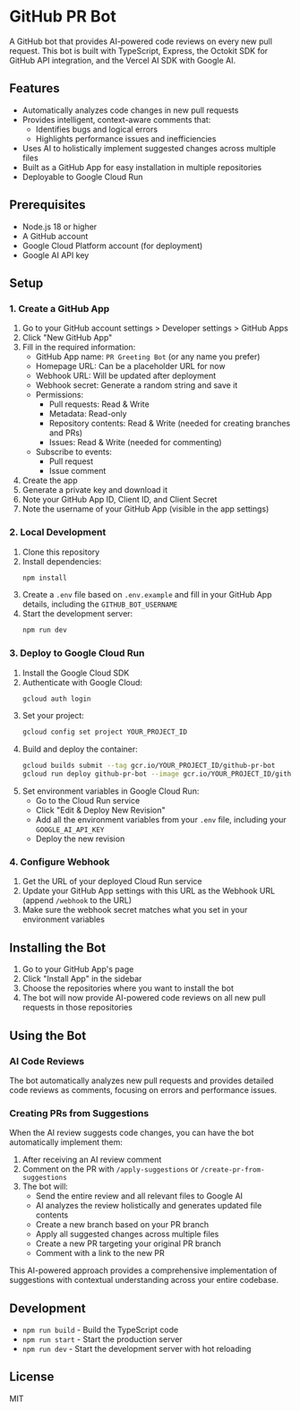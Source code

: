 # GitHub PR Bot

A GitHub bot that provides AI-powered code reviews on every new pull request. This bot is built with TypeScript, Express, the Octokit SDK for GitHub API integration, and the Vercel AI SDK with Google AI.

## Features

- Automatically analyzes code changes in new pull requests
- Provides intelligent, context-aware comments that:
  - Identifies bugs and logical errors
  - Highlights performance issues and inefficiencies
- Uses AI to holistically implement suggested changes across multiple files
- Built as a GitHub App for easy installation in multiple repositories
- Deployable to Google Cloud Run

## Prerequisites

- Node.js 18 or higher
- A GitHub account
- Google Cloud Platform account (for deployment)
- Google AI API key

## Setup

### 1. Create a GitHub App

1. Go to your GitHub account settings > Developer settings > GitHub Apps
2. Click "New GitHub App"
3. Fill in the required information:
   - GitHub App name: `PR Greeting Bot` (or any name you prefer)
   - Homepage URL: Can be a placeholder URL for now
   - Webhook URL: Will be updated after deployment
   - Webhook secret: Generate a random string and save it
   - Permissions:
     - Pull requests: Read & Write
     - Metadata: Read-only
     - Repository contents: Read & Write (needed for creating branches and PRs)
     - Issues: Read & Write (needed for commenting)
   - Subscribe to events:
     - Pull request
     - Issue comment
4. Create the app
5. Generate a private key and download it
6. Note your GitHub App ID, Client ID, and Client Secret
7. Note the username of your GitHub App (visible in the app settings)

### 2. Local Development

1. Clone this repository
2. Install dependencies:
   ```bash
   npm install
   ```
3. Create a `.env` file based on `.env.example` and fill in your GitHub App details, including the `GITHUB_BOT_USERNAME`
4. Start the development server:
   ```bash
   npm run dev
   ```

### 3. Deploy to Google Cloud Run

1. Install the Google Cloud SDK
2. Authenticate with Google Cloud:
   ```bash
   gcloud auth login
   ```
3. Set your project:
   ```bash
   gcloud config set project YOUR_PROJECT_ID
   ```
4. Build and deploy the container:
   ```bash
   gcloud builds submit --tag gcr.io/YOUR_PROJECT_ID/github-pr-bot
   gcloud run deploy github-pr-bot --image gcr.io/YOUR_PROJECT_ID/github-pr-bot --platform managed
   ```
5. Set environment variables in Google Cloud Run:
   - Go to the Cloud Run service
   - Click "Edit & Deploy New Revision"
   - Add all the environment variables from your `.env` file, including your `GOOGLE_AI_API_KEY`
   - Deploy the new revision

### 4. Configure Webhook

1. Get the URL of your deployed Cloud Run service
2. Update your GitHub App settings with this URL as the Webhook URL (append `/webhook` to the URL)
3. Make sure the webhook secret matches what you set in your environment variables

## Installing the Bot

1. Go to your GitHub App's page
2. Click "Install App" in the sidebar
3. Choose the repositories where you want to install the bot
4. The bot will now provide AI-powered code reviews on all new pull requests in those repositories

## Using the Bot

### AI Code Reviews

The bot automatically analyzes new pull requests and provides detailed code reviews as comments, focusing on errors and performance issues.

### Creating PRs from Suggestions

When the AI review suggests code changes, you can have the bot automatically implement them:

1. After receiving an AI review comment
2. Comment on the PR with `/apply-suggestions` or `/create-pr-from-suggestions`
3. The bot will:
   - Send the entire review and all relevant files to Google AI
   - AI analyzes the review holistically and generates updated file contents
   - Create a new branch based on your PR branch
   - Apply all suggested changes across multiple files
   - Create a new PR targeting your original PR branch
   - Comment with a link to the new PR

This AI-powered approach provides a comprehensive implementation of suggestions with contextual understanding across your entire codebase.

## Development

- `npm run build` - Build the TypeScript code
- `npm run start` - Start the production server
- `npm run dev` - Start the development server with hot reloading

## License

MIT
